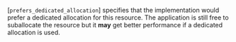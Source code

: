 [`prefers_dedicated_allocation`] specifies that the implementation would
prefer a dedicated allocation for this resource.
The application is still free to suballocate the resource but it  **may** 
get better performance if a dedicated allocation is used.